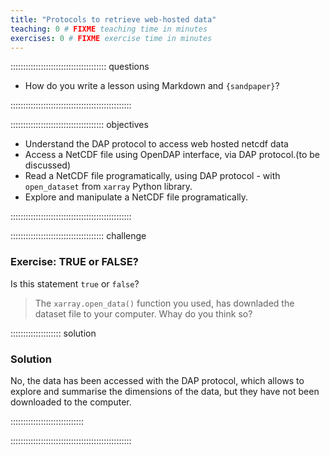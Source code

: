 ```yaml
---
title: "Protocols to retrieve web-hosted data"
teaching: 0 # FIXME teaching time in minutes
exercises: 0 # FIXME exercise time in minutes
---
```


:::::::::::::::::::::::::::::::::::::: questions 

- How do you write a lesson using Markdown and `{sandpaper}`?

::::::::::::::::::::::::::::::::::::::::::::::::

::::::::::::::::::::::::::::::::::::: objectives

- Understand the DAP protocol to access web hosted netcdf data
- Access a NetCDF file using OpenDAP interface, via DAP protocol.(to be discussed)
- Read a NetCDF file programatically, using DAP protocol - with `open_dataset` from `xarray` Python library.
- Explore and manipulate a NetCDF file programatically.

::::::::::::::::::::::::::::::::::::::::::::::::


::::::::::::::::::::::::::::::::::::: challenge

### Exercise: TRUE or FALSE?
Is this statement `true` or `false`?
> The `xarray.open_data()` function you used, has downladed the dataset file to your computer.
Whay do you think so?

:::::::::::::::::::: solution

### Solution
No, the data has been accessed with the DAP protocol, which allows to explore and summarise the dimensions of the data, but they have not been downloaded to the computer.

:::::::::::::::::::::::::::::

::::::::::::::::::::::::::::::::::::::::::::::::
